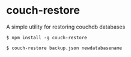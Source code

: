 # couch-restore

A simple utility for restoring couchdb databases

```
$ npm install -g couch-restore

$ couch-restore backup.json newdatabasename